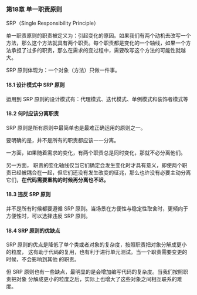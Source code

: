 ### 第18章 单一职责原则
SRP（Single Responsibility Principle）

单一职责原则的职责被定义为：引起变化的原因。如果我们有两个动机去改写一个方法，那么这个方法就具有两个职责。每个职责都是变化的一个轴线，如果一个方法承担了过多的职责，那么在需求的变过程中，需要改写这个方法的可能性就越大。

SRP 原则体现为：一个对象（方法）只做一件事。

#### 18.1 设计模式中 SRP 原则
运用到 SRP 原则的设计模式有：代理模式、迭代模式、单例模式和装饰者模式等

#### 18.2 何时应该分离职责
SRP 原则是所有原则中最简单也是最难正确运用的原则之一。

要明确的是，并不是所有的职责都应该一一分离。

一方面，如果随着需求的变化，有两个职责总是同时变化，那就不必分离他们。

另一方面， 职责的变化轴线仅当它们确定会发生变化时才具有意义，即使两个职责已经被耦合在一起，但它们还没有发生改变的征兆，那么也许没有必要主动分离它们，**在代码需要重构的时候再分离也不迟。**

#### 18.3 违反 SRP 原则
并不是所有时候都要遵循 SRP 原则。当场景在方便性与稳定性取舍时，更倾向于方便性时，可以选择违反 SRP 原则。

#### 18.4 SRP 原则的优缺点
SRP 原则的优点是降低了单个类或者对象的复杂度，按照职责把对象分解成更小的粒度， 这有助于代码的复用，也有利于进行单元测试。当一个职责需要变更的时候，不会影响到其他 的职责。

但 SRP 原则也有一些缺点，最明显的是会增加编写代码的复杂度。当我们按照职责把对象 分解成更小的粒度之后，实际上也增大了这些对象之间相互联系的难度。
